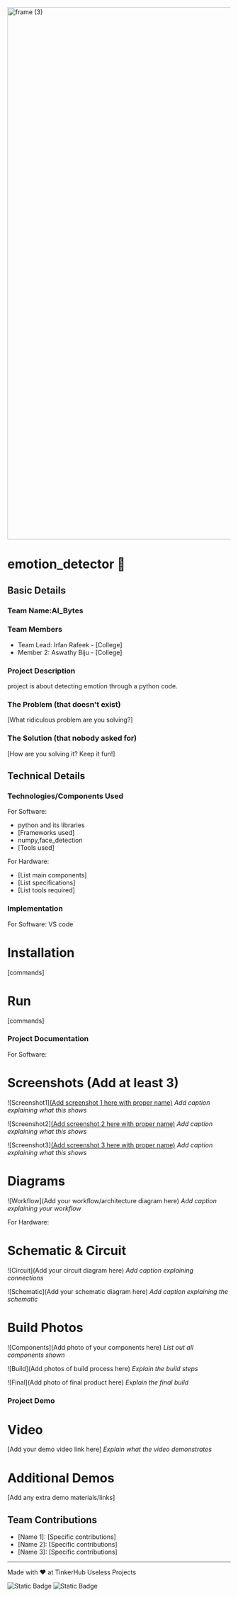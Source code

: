 <img width="3188" height="1202" alt="frame (3)" src="https://github.com/user-attachments/assets/517ad8e9-ad22-457d-9538-a9e62d137cd7" />


# emotion_detector 🎯


## Basic Details
### Team Name:AI_Bytes


### Team Members
- Team Lead: Irfan Rafeek - [College]
- Member 2: Aswathy Biju - [College]

### Project Description
project is about detecting emotion through a python code.

### The Problem (that doesn't exist)
[What ridiculous problem are you solving?]

### The Solution (that nobody asked for)
[How are you solving it? Keep it fun!]

## Technical Details
### Technologies/Components Used
For Software:
- python and its libraries
- [Frameworks used]
- numpy,face_detection
- [Tools used]

For Hardware:
- [List main components]
- [List specifications]
- [List tools required]

### Implementation
For Software: VS code
# Installation
[commands]

# Run
[commands]

### Project Documentation
For Software:

# Screenshots (Add at least 3)
![Screenshot1][(Add screenshot 1 here with proper name)](https://drive.google.com/file/d/1ijry1RSKK5PBLWrVzjKPerC5wLjv6Cs-/view?usp=drivesdk)
*Add caption explaining what this shows*

![Screenshot2][(Add screenshot 2 here with proper name)](https://drive.google.com/file/d/1irIgluZuTpQc08Bydv2MIAT5fh_Mfg7r/view?usp=drivesdk)
*Add caption explaining what this shows*

![Screenshot3][(Add screenshot 3 here with proper name)](https://drive.google.com/file/d/1irazjEZmwER1tBmwCxHRrbdRfyakEIvx/view?usp=drivesdk)
*Add caption explaining what this shows*

# Diagrams
![Workflow](Add your workflow/architecture diagram here)
*Add caption explaining your workflow*

For Hardware:

# Schematic & Circuit
![Circuit](Add your circuit diagram here)
*Add caption explaining connections*

![Schematic](Add your schematic diagram here)
*Add caption explaining the schematic*

# Build Photos
![Components](Add photo of your components here)
*List out all components shown*

![Build](Add photos of build process here)
*Explain the build steps*

![Final](Add photo of final product here)
*Explain the final build*

### Project Demo
# Video
[Add your demo video link here]
*Explain what the video demonstrates*

# Additional Demos
[Add any extra demo materials/links]

## Team Contributions
- [Name 1]: [Specific contributions]
- [Name 2]: [Specific contributions]
- [Name 3]: [Specific contributions]

---
Made with ❤️ at TinkerHub Useless Projects 

![Static Badge](https://img.shields.io/badge/TinkerHub-24?color=%23000000&link=https%3A%2F%2Fwww.tinkerhub.org%2F)
![Static Badge](https://img.shields.io/badge/UselessProjects--25-25?link=https%3A%2F%2Fwww.tinkerhub.org%2Fevents%2FQ2Q1TQKX6Q%2FUseless%2520Projects)
